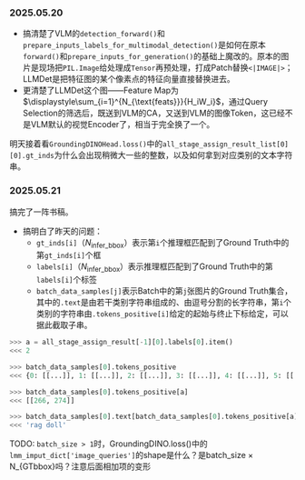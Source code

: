 ### 2025.05.20

- 搞清楚了VLM的`detection_forward()`和`prepare_inputs_labels_for_multimodal_detection()`是如何在原本`forward()`和`prepare_inputs_for_generation()`的基础上魔改的。原本的图片是现场把`PIL.Image`给处理成`Tensor`再预处理，打成Patch替换`<|IMAGE|>`；LLMDet是把特征图的某个像素点的特征向量直接替换进去。
- 更清楚了LLMDet这个图——Feature Map为$\displaystyle\sum_{i=1}^{N_{\text{feats}}}{H_iW_i}$，通过Query Selection的筛选后，既送到VLM的CA，又送到VLM的图像Token，这已经不是VLM默认的视觉Encoder了，相当于完全换了一个。

明天接着看`GroundingDINOHead.loss()`中的`all_stage_assign_result_list[0][0].gt_inds`为什么会出现稍微大一些的整数，以及如何拿到对应类别的文本字符串。

### 2025.05.21

搞完了一阵书稿。

- 搞明白了昨天的问题：
	- `gt_inds[i]`（$N_{\text{infer\_bbox}}$）表示第`i`个推理框匹配到了Ground Truth中的第`gt_inds[i]`个框
	- `labels[i]`（$N_{\text{infer\_bbox}}$）表示推理框匹配到了Ground Truth中的第`labels[i]`个标签
	- `batch_data_samples[j]`表示Batch中的第`j`张图片的Ground Truth集合，其中的`.text`是由若干类别字符串组成的、由逗号分割的长字符串，第`i`个类别的字符串由`.tokens_positive[i]`给定的起始与终止下标给定，可以据此截取子串。

```python
>>> a = all_stage_assign_result[-1][0].labels[0].item()
<<< 2

>>> batch_data_samples[0].tokens_positive
<<< {0: [[...]], 1: [[...]], 2: [[...]], 3: [[...]], 4: [[...]], 5: [[...]], 6: [[...]], 7: [[...]]}

>>> batch_data_samples[0].tokens_positive[a]
<<< [[266, 274]]

>>> batch_data_samples[0].text[batch_data_samples[0].tokens_positive[a][0][0]:batch_data_samples[0].tokens_positive[a][0][1]]
<<< 'rag doll'
```

TODO: `batch_size > 1`时，GroundingDINO.loss()中的`lmm_imput_dict['image_queries']`的shape是什么？是batch_size × N_{GTbbox}吗？注意后面相加项的变形
